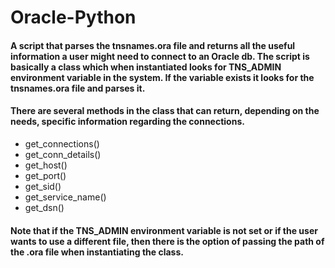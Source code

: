 # Oracle-Python

#### A script that parses the tnsnames.ora file and returns all the useful information a user might need to connect to an Oracle db. The script is basically a class which when instantiated looks for TNS_ADMIN environment variable in the system. If the variable exists it looks for the tnsnames.ora file and parses it.

#### There are several methods in the class that can return, depending on the needs, specific information regarding the connections.
* get_connections()
* get_conn_details()
* get_host()
* get_port()
* get_sid()
* get_service_name()
* get_dsn()

#### Note that if the TNS_ADMIN environment variable is not set or if the user wants to use a different file, then there is the option of passing the path of the .ora file when instantiating the class.

